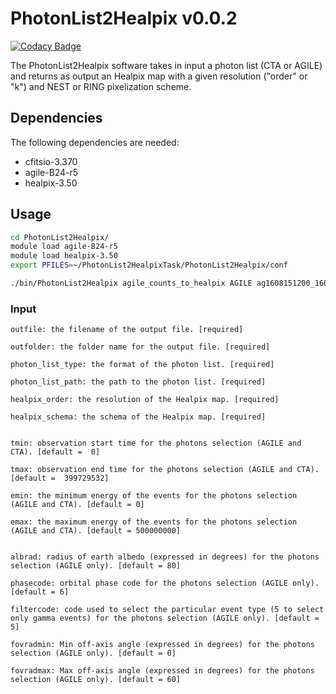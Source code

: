 # PhotonList2Healpix v0.0.2

[![Codacy Badge](https://api.codacy.com/project/badge/Grade/67a1b7d4dec34f42a8b0ce331d8e57c8)](https://app.codacy.com/app/GZHeisenberg/PhotonList2Healpix?utm_source=github.com&utm_medium=referral&utm_content=GZHeisenberg/PhotonList2Healpix&utm_campaign=Badge_Grade_Dashboard)

The PhotonList2Healpix software takes in input a photon list (CTA or AGILE) and returns as output an Healpix map with a given resolution ("order" or "k") and NEST or RING pixelization scheme.

## Dependencies

The following dependencies are needed:
* cfitsio-3.370
* agile-B24-r5
* healpix-3.50

## Usage

```bash
cd PhotonList2Healpix/
module load agile-B24-r5
module load healpix-3.50
export PFILES=~/PhotonList2HealpixTask/PhotonList2Healpix/conf

./bin/PhotonList2Healpix agile_counts_to_healpix AGILE ag1608151200_1608311200_STD1Kal_FM.EVT.gz 7 NEST
```

### Input

	outfile: the filename of the output file. [required]

	outfolder: the folder name for the output file. [required]

	photon_list_type: the format of the photon list. [required]

	photon_list_path: the path to the photon list. [required]

	healpix_order: the resolution of the Healpix map. [required]

	healpix_schema: the schema of the Healpix map. [required]


	tmin: observation start time for the photons selection (AGILE and CTA). [default =  0]

	tmax: observation end time for the photons selection (AGILE and CTA). [default =  399729532]

	emin: the minimum energy of the events for the photons selection (AGILE and CTA). [default = 0]

	emax: the maximum energy of the events for the photons selection (AGILE and CTA). [default = 500000000]


	albrad: radius of earth albedo (expressed in degrees) for the photons selection (AGILE only). [default = 80]

	phasecode: orbital phase code for the photons selection (AGILE only). [default = 6]

	filtercode: code used to select the particular event type (5 to select only gamma events) for the photons selection (AGILE only). [default = 5]

	fovradmin: Min off-axis angle (expressed in degrees) for the photons selection (AGILE only). [default = 0]

	fovradmax: Max off-axis angle (expressed in degrees) for the photons selection (AGILE only). [default = 60]
